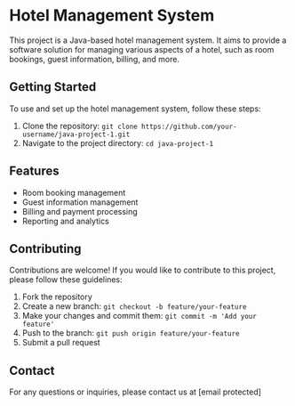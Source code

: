 
# Hotel Management System

This project is a Java-based hotel management system. It aims to provide a software solution for managing various aspects of a hotel, such as room bookings, guest information, billing, and more.

## Getting Started

To use and set up the hotel management system, follow these steps:

1. Clone the repository: `git clone https://github.com/your-username/java-project-1.git`
2. Navigate to the project directory: `cd java-project-1`

## Features

- Room booking management
- Guest information management
- Billing and payment processing
- Reporting and analytics

## Contributing

Contributions are welcome! If you would like to contribute to this project, please follow these guidelines:

1. Fork the repository
2. Create a new branch: `git checkout -b feature/your-feature`
3. Make your changes and commit them: `git commit -m 'Add your feature'`
4. Push to the branch: `git push origin feature/your-feature`
5. Submit a pull request


## Contact

For any questions or inquiries, please contact us at [email protected]

